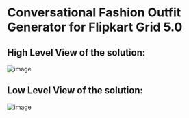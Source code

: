 # Conversational Fashion Outfit Generator for Flipkart Grid 5.0



## High Level View of the solution: 

![image](https://github.com/dakshigoel22/FlipkartGrid5/assets/88319260/3bdeff92-0489-4cd7-8cef-0a5bd9997083)

## Low Level View of the solution: 

![image](https://github.com/dakshigoel22/FlipkartGrid5/assets/88319260/7f939748-ae70-4918-8a4d-fd883f56ff6d)

